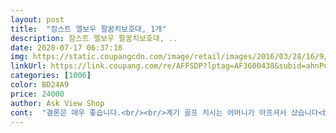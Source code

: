 ```yaml
---
layout: post 
title:  "잠스트 엘보우 팔꿈치보호대, 1개" 
description: 잠스트 엘보우 팔꿈치보호대, ..
date: 2020-07-17 06:37:18 
img: https://static.coupangcdn.com/image/retail/images/2016/03/28/16/9/78533228-da21-4898-98f7-c59e17cb3237.jpg 
linkUrl: https://link.coupang.com/re/AFFSDP?lptag=AF3600438&subid=ahnPublicAsk&pageKey=2475424&itemId=11408461&vendorItemId=3017191630&traceid=V0-113-1fbfec1adbeae078 
categories: [1006] 
color: BD24A9 
price: 24000 
author: Ask View Shop 
cont:  "결론은 매우 좋습니다.<br/><br/>계기 골프 치시는 어머니가 아프셔서 샀습니다<br/>제가 팔꿈치 엘보가 와서 모 살까 모 살까 찾아보다가 잠스트 제품들은 전체적으로 좋아서 믿고 한번 사봤는데 진짜 원래 팔꿈치 펴기만해돛엘보 아픈대 잘 잡아주고 너무 안정적이고 좋습니다 잠스트 굿!!!<br/>충격 흡수가 잘되길 바라며 조금 가격대 있는 것을 구입했습니다.<br/><br/>테니스 엘보우로 고생하던 와중에 보호대를 차면 충격을 흡수해준다고 해서 구입해 봤네요.<br/><br/>테니스 엘보우를 걸렸더라도 직장일은 계속 해야되서 걱정이었는데 충격을 흡수해주니 아픔이 덜하네요.<br/><br/>후기 통증이 심했는데 그래도 좀 낫다고하시네요 생각보다는 고급스러워 보이고 메는 위치는 그냥 본인이 제일 낫다고 생각하는 부위에 착용하면 되는 듯 싶습니다<br/>" 
---
```

